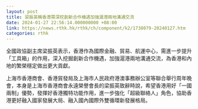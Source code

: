 ```yaml
---
layout: post
title: 梁振英稱香港需深挖創新合作機遇加強滬港兩地溝通交流
date: 2024-01-27 22:56:14.000000000 +08:00
link: https://news.rthk.hk/rthk/ch/component/k2/1738079-20240127.htm
categories: rthk
---
```


全國政協副主席梁振英表示，香港作為國際金融、貿易、航運中心，需進一步提升「工具箱」的作用，深入挖掘創新合作機遇，加強滬港兩地溝通交流，為香港和內地的繁榮穩定做出更大貢獻。

上海市香港商會、香港貿發局及上海市人民政府港澳事務辦公室等聯合舉行周年晚會，本身是上海市香港商會永遠榮譽會長的梁振英致辭時說，希望香港用好「一國兩制」優勢，發揮好香港獨特功能作用，進一步強化「超級聯絡人」角色，協助香港更好融入國家發展大局、融入國內國際外雙循環新發展格局。
